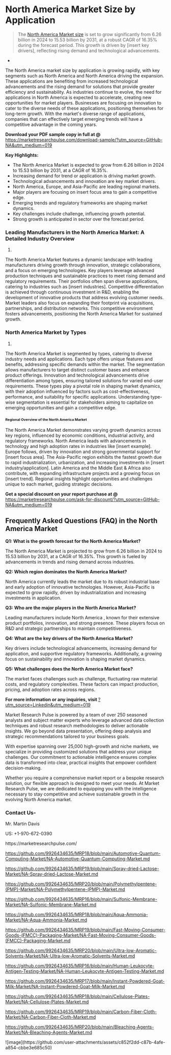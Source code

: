 <h1>North America  Market&nbsp;Size by Application</h1><blockquote><p>The <a href="https://marketresearchpulse.com/download-sample/?utm_source=GitHub-NA&amp;utm_medium=019">North America  Market size</a> is set to grow significantly from 6.26 billion in 2024 to 15.53 billion by 2031, at a robust CAGR of 16.35% during the forecast period. This growth is driven by [insert key drivers], reflecting rising demand and technological advancements.</p></blockquote><ul><li></li></ul><p>The North America  market size by application is growing rapidly, with key segments such as North America  and North America  driving the expansion. These applications are benefiting from increased technological advancements and the rising demand for solutions that provide greater efficiency and sustainability. As industries continue to evolve, the need for applications in North America  is expected to accelerate, creating new opportunities for market players. Businesses are focusing on innovation to cater to the diverse needs of these applications, positioning themselves for long-term growth. With the market's diverse range of applications, companies that can effectively target emerging trends will have a competitive advantage in the coming years.</p><p><strong>Download your PDF sample copy in full at @ </strong><a href="https://marketresearchpulse.com/download-sample/?utm_source=GitHub-NA&amp;utm_medium=019">https://marketresearchpulse.com/download-sample/?utm_source=GitHub-NA&amp;utm_medium=019</a></p><p><strong>Key Highlights: </strong></p><ul><li>The North America  Market is expected to grow from 6.26 billion in 2024 to 15.53 billion by 2031, at a CAGR of 16.35%.</li><li>Increasing demand for trend or application is driving market growth.</li><li>Technological advancements and innovation are key market drivers.</li><li>North America, Europe, and Asia-Pacific are leading regional markets.</li><li>Major players are focusing on insert focus area to gain a competitive edge.</li><li>Emerging trends and regulatory frameworks are shaping market dynamics.</li><li>Key challenges include challenge, influencing growth potential.</li><li>Strong growth is anticipated in sector over the forecast period.</li></ul><h3>Leading Manufacturers in the North America  Market: A Detailed Industry Overview</h3><ol><li></li></ol><div class="flex max-w-full flex-col flex-grow"><div class="min-h-8 text-message flex w-full flex-col items-end gap-2 whitespace-normal break-words [.text-message+&amp;]:mt-5" dir="auto" data-message-author-role="assistant" data-message-id="fd8432e4-4910-450d-b182-61b7bfb0a01f" data-message-model-slug="gpt-4o"><div class="flex w-full flex-col gap-1 empty:hidden first:pt-[3px]"><div class="markdown prose w-full break-words dark:prose-invert light"><p>The North America  Market features a dynamic landscape with leading manufacturers driving growth through innovation, strategic collaborations, and a focus on emerging technologies. Key players leverage advanced production techniques and sustainable practices to meet rising demand and regulatory requirements. Their portfolios often span diverse applications, catering to industries such as [insert industries]. Competitive differentiation is achieved through continuous investment in R&amp;D, enabling the development of innovative products that address evolving customer needs. Market leaders also focus on expanding their footprint via acquisitions, partnerships, and distribution networks. This competitive environment fosters advancements, positioning the North America  Market for sustained growth.</p></div></div></div></div><h3>North America  Market by Types</h3><ol><li></li></ol><div class="flex max-w-full flex-col flex-grow"><div class="min-h-8 text-message flex w-full flex-col items-end gap-2 whitespace-normal break-words [.text-message+&amp;]:mt-5" dir="auto" data-message-author-role="assistant" data-message-id="084470be-0bb7-4664-bddf-5156b4f41249" data-message-model-slug="gpt-4o-mini"><div class="flex w-full flex-col gap-1 empty:hidden first:pt-[3px]"><div class="markdown prose w-full break-words dark:prose-invert light"><p>The North America  Market is segmented by types, catering to diverse industry needs and applications. Each type offers unique features and benefits, addressing specific demands within the market. The segmentation allows manufacturers to target distinct customer bases and enhance product offerings. Innovation and technological advancements drive differentiation among types, ensuring tailored solutions for varied end-user requirements. These types play a pivotal role in shaping market dynamics, with their adoption influenced by factors such as cost-effectiveness, performance, and suitability for specific applications. Understanding type-wise segmentation is essential for stakeholders aiming to capitalize on emerging opportunities and gain a competitive edge.</p></div></div></div></div><h3><span style="font-size: 11px;">Regional Overview of the North America  Market</span></h3><div class="flex max-w-full flex-col flex-grow"><div class="min-h-8 text-message flex w-full flex-col items-end gap-2 whitespace-normal break-words [.text-message+&amp;]:mt-5" dir="auto" data-message-author-role="assistant" data-message-id="e9038762-ce64-4e30-91c9-9bd413514231" data-message-model-slug="gpt-4o-mini"><div class="flex w-full flex-col gap-1 empty:hidden first:pt-[3px]"><div class="markdown prose w-full break-words dark:prose-invert light"><p>The North America  Market demonstrates varying growth dynamics across key regions, influenced by economic conditions, industrial activity, and regulatory frameworks. North America leads with advancements in technology and high adoption rates in industries like [insert example]. Europe follows, driven by innovation and strong governmental support for [insert focus area]. The Asia-Pacific region exhibits the fastest growth due to rapid industrialization, urbanization, and increasing investments in [insert industry/application]. Latin America and the Middle East &amp; Africa also contribute, with expanding infrastructure projects and a growing focus on [insert trend]. Regional insights highlight opportunities and challenges unique to each market, guiding strategic decisions.</p></div></div></div></div><p><strong>Get a special discount on your report purchase at @ </strong><a href="https://marketresearchpulse.com/ask-for-discount/?utm_source=GitHub-NA&amp;utm_medium=019">https://marketresearchpulse.com/ask-for-discount/?utm_source=GitHub-NA&amp;utm_medium=019</a></p><h2>Frequently Asked Questions (FAQ) in the North America  Market</h2><p><strong>Q1: What is the growth forecast for the North America  Market?</strong></p><p>The North America  Market is projected to grow from 6.26 billion in 2024 to 15.53 billion by 2031, at a CAGR of 16.35%. This growth is fueled by advancements in trends and rising demand across industries.</p><p><strong>Q2: Which region dominates the North America  Market?</strong></p><p>North America currently leads the market due to its robust industrial base and early adoption of innovative technologies. However, Asia-Pacific is expected to grow rapidly, driven by industrialization and increasing investments in application.</p><p><strong>Q3: Who are the major players in the North America  Market?</strong></p><p>Leading manufacturers include North America , known for their extensive product portfolios, innovation, and strong presence. These players focus on R&amp;D and strategic partnerships to maintain competitiveness.</p><p><strong>Q4: What are the key drivers of the North America  Market?</strong></p><p>Key drivers include technological advancements, increasing demand for application, and supportive regulatory frameworks. Additionally, a growing focus on sustainability and innovation is shaping market dynamics.</p><p><strong>Q5: What challenges does the North America  Market face?</strong></p><p>The market faces challenges such as challenge, fluctuating raw material costs, and regulatory complexities. These factors can impact production, pricing, and adoption rates across regions.</p><p><strong>For more information or any inquiries, visit&nbsp;</strong><a href="?utm_source=Linkedin&utm_medium=019">?utm_source=Linkedin&utm_medium=019</a></p><p>Market Research Pulse is powered by a team of over 250 seasoned analysts and subject matter experts who leverage advanced data collection techniques and robust research methodologies to deliver actionable insights. We go beyond data presentation, offering deep analysis and strategic recommendations tailored to your business goals.</p><p>With expertise spanning over 25,000 high-growth and niche markets, we specialize in providing customized solutions that address your unique challenges. Our commitment to actionable intelligence ensures complex data is transformed into clear, practical insights that empower confident decision-making.</p><p>Whether you require a comprehensive market report or a bespoke research solution, our flexible approach is designed to meet your needs. At Market Research Pulse, we are dedicated to equipping you with the intelligence necessary to stay competitive and achieve sustainable growth in the evolving North America  market.</p><h3><strong>Contact Us-</strong></h3><p>Mr. Martin Davis</p><p>US: +1-970-672-0390</p><p>https://marketresearchpulse.com/</p><p><a href="https://github.com/9926434635/MRP18/blob/main/Automotive-Quantum-Computing-Market/NA-Automotive-Quantum-Computing-Market.md">https://github.com/9926434635/MRP18/blob/main/Automotive-Quantum-Computing-Market/NA-Automotive-Quantum-Computing-Market.md</a></p><p><a href="https://github.com/9926434635/MRP19/blob/main/Spray-dried-Lactose-Market/NA-Spray-dried-Lactose-Market.md">https://github.com/9926434635/MRP19/blob/main/Spray-dried-Lactose-Market/NA-Spray-dried-Lactose-Market.md</a></p><p><a href="https://github.com/9926434635/MRP20/blob/main/Polymethylpentene-(PMP)-Market/NA-Polymethylpentene-(PMP)-Market.md">https://github.com/9926434635/MRP20/blob/main/Polymethylpentene-(PMP)-Market/NA-Polymethylpentene-(PMP)-Market.md</a></p><p><a href="https://github.com/9926434635/MRP16/blob/main/Sulfonic-Membrane-Market/NA-Sulfonic-Membrane-Market.md">https://github.com/9926434635/MRP16/blob/main/Sulfonic-Membrane-Market/NA-Sulfonic-Membrane-Market.md</a></p><p><a href="https://github.com/9926434635/MRP18/blob/main/Aqua-Ammonia-Market/NA-Aqua-Ammonia-Market.md">https://github.com/9926434635/MRP18/blob/main/Aqua-Ammonia-Market/NA-Aqua-Ammonia-Market.md</a></p><p><a href="https://github.com/9926434635/MRP19/blob/main/Fast-Moving-Consumer-Goods-(FMCC)-Packaging-Market/NA-Fast-Moving-Consumer-Goods-(FMCC)-Packaging-Market.md">https://github.com/9926434635/MRP19/blob/main/Fast-Moving-Consumer-Goods-(FMCC)-Packaging-Market/NA-Fast-Moving-Consumer-Goods-(FMCC)-Packaging-Market.md</a></p><p><a href="https://github.com/9926434635/MRP20/blob/main/Ultra-low-Aromatic-Solvents-Market/NA-Ultra-low-Aromatic-Solvents-Market.md">https://github.com/9926434635/MRP20/blob/main/Ultra-low-Aromatic-Solvents-Market/NA-Ultra-low-Aromatic-Solvents-Market.md</a></p><p><a href="https://github.com/9926434635/MRP16/blob/main/Human-Leukocyte-Antigen-Testing-Market/NA-Human-Leukocyte-Antigen-Testing-Market.md">https://github.com/9926434635/MRP16/blob/main/Human-Leukocyte-Antigen-Testing-Market/NA-Human-Leukocyte-Antigen-Testing-Market.md</a></p><p><a href="https://github.com/9926434635/MRP17/blob/main/Instant-Powdered-Goat-Milk-Market/NA-Instant-Powdered-Goat-Milk-Market.md">https://github.com/9926434635/MRP17/blob/main/Instant-Powdered-Goat-Milk-Market/NA-Instant-Powdered-Goat-Milk-Market.md</a></p><p><a href="https://github.com/9926434635/MRP18/blob/main/Cellulose-Plates-Market/NA-Cellulose-Plates-Market.md">https://github.com/9926434635/MRP18/blob/main/Cellulose-Plates-Market/NA-Cellulose-Plates-Market.md</a></p><p><a href="https://github.com/9926434635/MRP19/blob/main/Carbon-Fiber-Cloth-Market/NA-Carbon-Fiber-Cloth-Market.md">https://github.com/9926434635/MRP19/blob/main/Carbon-Fiber-Cloth-Market/NA-Carbon-Fiber-Cloth-Market.md</a></p><p><a href="https://github.com/9926434635/MRP20/blob/main/Bleaching-Agents-Market/NA-Bleaching-Agents-Market.md">https://github.com/9926434635/MRP20/blob/main/Bleaching-Agents-Market/NA-Bleaching-Agents-Market.md</a></p>
![image](https://github.com/user-attachments/assets/c852f2dd-c87b-4afe-a854-cbbe3e685c50)
